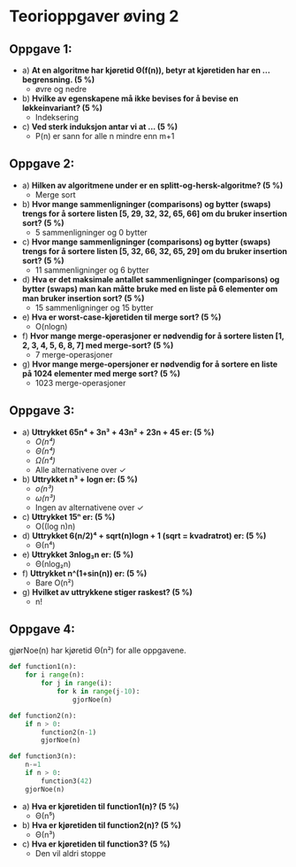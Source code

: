 # Teorioppgaver øving 2
## Oppgave 1:
 - a) **At en algoritme har kjøretid Θ(f(n)), betyr at kjøretiden har en ... begrensning. (5 %)**
   - øvre og nedre
 - b) **Hvilke av egenskapene må ikke bevises for å bevise en løkkeinvariant? (5 %)**
   - Indeksering
 - c) **Ved sterk induksjon antar vi at ... (5 %)**
   - P(n) er sann for alle n mindre enn m+1 

## Oppgave 2:
 - a) **Hilken av algoritmene under er en splitt-og-hersk-algoritme? (5 %)**
   - Merge sort
 - b) **Hvor mange sammenligninger (comparisons) og bytter (swaps) trengs for å sortere listen [5, 29, 32, 32, 65, 66] om du bruker insertion sort? (5 %)**
   - 5 sammenligninger og 0 bytter
 - c) **Hvor mange sammenligninger (comparisons) og bytter (swaps) trengs for å sortere listen [5, 32, 66, 32, 65, 29] om du bruker insertion sort? (5 %)**
   - 11 sammenligninger og 6 bytter
 - d) **Hva er det maksimale antallet sammenligninger (comparisons) og bytter (swaps) man kan måtte bruke med en liste på 6 elementer om man bruker insertion sort? (5 %)**
   - 15 sammenligninger og 15 bytter
 - e) **Hva er worst-case-kjøretiden til merge sort? (5 %)**
   - O(nlogn)
 - f) **Hvor mange merge-operasjoner er nødvendig for å sortere listen [1, 2, 3, 4, 5, 6, 8, 7] med merge-sort? (5 %)**
   - 7 merge-operasjoner
 - g) **Hvor mange merge-opersjoner er nødvendig for å sortere en liste på 1024 elementer med merge sort? (5 %)**
   - 1023 merge-operasjoner

## Oppgave 3:
 - a) **Uttrykket 65n⁴ + 3n³ + 43n² + 23n + 45 er: (5 %)**
   - *O(n⁴)*
   - *Θ(n⁴)*
   - *Ω(n⁴)*
   - Alle alternativene over ✓
 - b) **Uttrykket n³ + logn er: (5 %)**
   - *o(n³)*
   - *ω(n³)*
   - Ingen av alternativene over ✓
 - c) **Uttrykket 15ⁿ er: (5 %)**
   - O((log n)n)
 - d) **Uttrykket 6(n/2)⁴ + sqrt(n)logn + 1 (sqrt = kvadratrot) er: (5 %)**
   - Θ(n⁴)
 - e) **Uttrykket 3nlog₃n er: (5 %)**
   - Θ(nlog₂n)
 - f) **Uttrykket n^(1+sin(n)) er: (5 %)**
   - Bare O(n²)
 - g) **Hvilket av uttrykkene stiger raskest? (5 %)**
   - n!

## Oppgave 4:
gjørNoe(n) har kjøretid Θ(n²) for alle oppgavene.

```python
def function1(n):
    for i range(n):
        for j in range(i):
            for k in range(j-10):
                gjorNoe(n)

def function2(n):
    if n > 0:
        function2(n-1)
        gjorNoe(n)

def function3(n):
    n-=1
    if n > 0:
        function3(42)
    gjorNoe(n)
```

 - a) **Hva er kjøretiden til function1(n)? (5 %)**
   - Θ(n⁵)
 - b) **Hva er kjøretiden til function2(n)? (5 %)**
   - Θ(n³)
 - c) **Hva er kjøretiden til function3? (5 %)**
   - Den vil aldri stoppe
